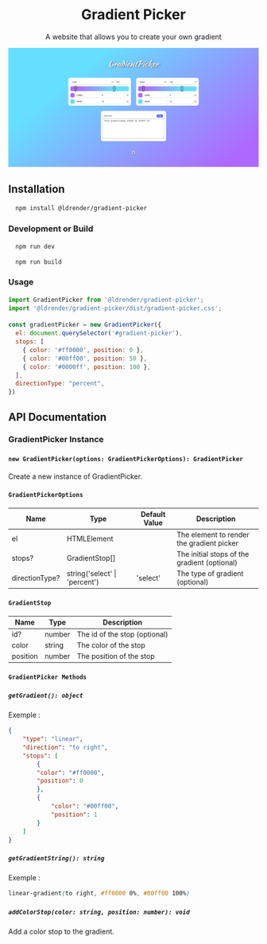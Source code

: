 
<h1 align="center">Gradient Picker</h1>

<p align="center">A website that allows you to create your own gradient</p>

![image](https://github.com/LDrender/gradient-picker/blob/master/gradient-picker.png)

## Installation

```bash 
  npm install @ldrender/gradient-picker
```

### Development or Build

```bash
  npm run dev
```
  
```bash
  npm run build
```

### Usage

```javascript
import GradientPicker from '@ldrender/gradient-picker';
import '@ldrender/gradient-picker/dist/gradient-picker.css';

const gradientPicker = new GradientPicker({
  el: document.querySelector('#gradient-picker'),
  stops: [
    { color: '#ff0000', position: 0 },
    { color: '#00ff00', position: 50 },
    { color: '#0000ff', position: 100 },
  ],
  directionType: "percent",
})
```

## API Documentation

### GradientPicker Instance

#### `new GradientPicker(options: GradientPickerOptions): GradientPicker`

Create a new instance of GradientPicker.

#### `GradientPickerOptions`

| Name | Type | Default Value | Description |
| --- | --- | --- | --- |
| el | HTMLElement | | The element to render the gradient picker |
| stops? | GradientStop[] | | The initial stops of the gradient (optional)|
| directionType? | string('select' \| 'percent') | 'select' | The type of gradient (optional)|

#### `GradientStop`

| Name | Type | Description |
| --- | --- | --- |
| id? | number | The id of the stop (optional)|
| color | string | The color of the stop |
| position | number | The position of the stop |

#### `GradientPicker Methods`

##### `getGradient(): object`

Exemple :
```json
{
    "type": "linear",
    "direction": "to right",
    "stops": [
        {
        "color": "#ff0000",
        "position": 0
        },
        {
            "color": "#00ff00",
            "position": 1
        }
    ]
}
```

##### `getGradientString(): string`

Exemple :
```css
linear-gradient(to right, #ff0000 0%, #00ff00 100%)
```

##### `addColorStop(color: string, position: number): void`

Add a color stop to the gradient.

